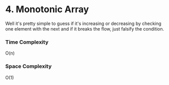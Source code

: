 # 4. Monotonic Array

Well it's pretty simple to guess if it's increasing or decreasing by checking one element
with the next and if it breaks the flow, just falsify the condition.

### Time Complexity

O(n)

### Space Complexity

O(1)

